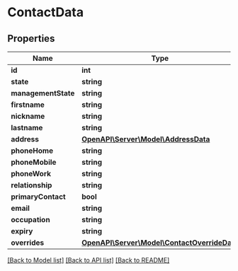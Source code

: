 # ContactData

## Properties
Name | Type | Description | Notes
------------ | ------------- | ------------- | -------------
**id** | **int** |  | 
**state** | **string** |  | [optional] 
**managementState** | **string** |  | [optional] 
**firstname** | **string** |  | 
**nickname** | **string** |  | [optional] 
**lastname** | **string** |  | 
**address** | [**OpenAPI\Server\Model\AddressData**](AddressData.md) |  | [optional] 
**phoneHome** | **string** |  | [optional] 
**phoneMobile** | **string** |  | [optional] 
**phoneWork** | **string** |  | [optional] 
**relationship** | **string** |  | [optional] 
**primaryContact** | **bool** |  | [optional] 
**email** | **string** |  | [optional] 
**occupation** | **string** |  | [optional] 
**expiry** | **string** |  | [optional] 
**overrides** | [**OpenAPI\Server\Model\ContactOverrideData**](ContactOverrideData.md) |  | [optional] 

[[Back to Model list]](../README.md#documentation-for-models) [[Back to API list]](../README.md#documentation-for-api-endpoints) [[Back to README]](../README.md)


